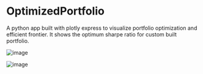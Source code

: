 # OptimizedPortfolio
A python app built with plotly express to visualize portfolio optimization and efficient frontier. It shows the optimum sharpe ratio for custom built portfolio.


![image](https://user-images.githubusercontent.com/27019757/187031069-0dc8a7b7-2b43-4483-ad04-fd3d3ae9f919.png)

![image](https://user-images.githubusercontent.com/27019757/187031008-5306d507-fdf9-428a-aa3b-03805df0cad9.png)
